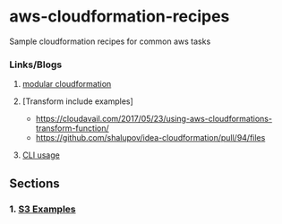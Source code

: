 # aws-cloudformation-recipes
Sample cloudformation recipes for common aws tasks

### Links/Blogs

1. [modular cloudformation](https://thomasvachon.com/articles/making-modular-cloudformation-with-includes/)
2. [Transform include examples]
    - https://cloudavail.com/2017/05/23/using-aws-cloudformations-transform-function/
    - https://github.com/shalupov/idea-cloudformation/pull/94/files

3. [CLI usage](http://www.bilalakil.me/beginners-guide-to-cloudformation-and-aws-cli-part-1/comment-page-1/)

## Sections

### 1.  [S3 Examples](s3/s3_resources.md)

